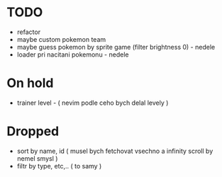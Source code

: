 # TODO
- refactor
- maybe custom pokemon team
- maybe guess pokemon by sprite game (filter brightness 0) - nedele
- loader pri nacitani pokemonu - nedele

# On hold
- trainer level - ( nevim podle ceho bych delal levely )

# Dropped
- sort by name, id ( musel bych fetchovat vsechno a infinity scroll by nemel smysl )
- filtr by type, etc,.. ( to samy )